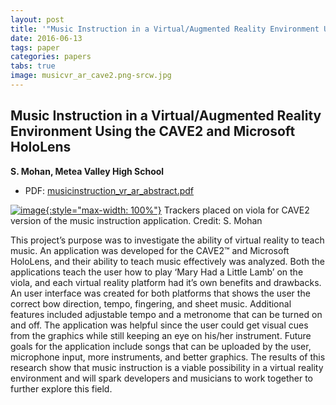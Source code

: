 ```yaml
---
layout: post
title: '"Music Instruction in a Virtual/Augmented Reality Environment Using the CAVE2 and Microsoft HoloLens"'
date: 2016-06-13
tags: paper
categories: papers
tabs: true
image: musicvr_ar_cave2.png-srcw.jpg
---
```


## Music Instruction in a Virtual/Augmented Reality Environment Using the CAVE2 and Microsoft HoloLens
**S. Mohan, Metea Valley High School**
- PDF: [musicinstruction_vr_ar_abstract.pdf](/documents/musicinstruction_vr_ar_abstract.pdf)


[![image](https://www.evl.uic.edu/output/originals/musicvr_ar_cave2.png-srcw.jpg){:style="max-width: 100%"}](https://www.evl.uic.edu/output/originals/musicvr_ar_cave2.png-srcw.jpg)
Trackers placed on viola for CAVE2 version of the music instruction application.
Credit: S. Mohan

This project&rsquo;s purpose was to investigate the ability of virtual reality to teach music. An application was developed for the CAVE2&trade; and Microsoft HoloLens, and their ability to teach music effectively was analyzed. Both the applications teach the user how to play &lsquo;Mary Had a Little Lamb&rsquo; on the viola, and each virtual reality platform had it&rsquo;s own benefits and drawbacks. An user interface was created for both platforms that shows the user the correct bow direction, tempo, fingering, and sheet music. Additional features included adjustable tempo and a metronome that can be turned on and off. The application was helpful since the user could get visual cues from the graphics while still keeping an eye on his/her instrument. Future goals for
the application include songs that can be uploaded by the user, microphone input, more instruments, and better graphics. The results of this research show that music instruction is a viable possibility in a virtual reality environment and will spark developers and musicians to work together to further explore this field.